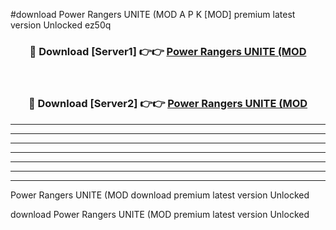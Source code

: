 #download Power Rangers UNITE (MOD A P K [MOD] premium latest version Unlocked ez50q 



<div align="center">
<h3>🔴 Download [Server1] 👉👉 <a href="https://apkdownload3.web.app/">Power Rangers UNITE (MOD</a></h3><br>

<h3>🔴 Download [Server2] 👉👉 <a href="https://apkdownload3.web.app/">Power Rangers UNITE (MOD</a></h3>
</div>





----------------------------------------------------------

----------------------------------------------------------

----------------------------------------------------------

----------------------------------------------------------

----------------------------------------------------------

----------------------------------------------------------

----------------------------------------------------------

Power Rangers UNITE (MOD download premium latest version Unlocked

download Power Rangers UNITE (MOD premium latest version Unlocked
